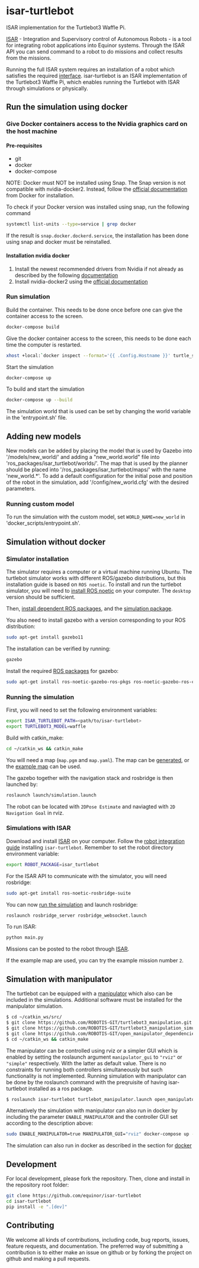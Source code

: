 # isar-turtlebot

ISAR implementation for the Turtlebot3 Waffle Pi.

[ISAR](https://github.com/equinor/isar) - Integration and Supervisory control of Autonomous Robots - is a tool for integrating robot applications into Equinor systems. Through the ISAR API you can send command to a robot to do missions and collect results from the missions.

Running the full ISAR system requires an installation of a robot which satisfies the required [interface](https://github.com/equinor/isar/blob/main/src/robot_interface/robot_interface.py). isar-turtlebot is an ISAR implementation of the Turtlebot3 Waffle Pi, which enables running the Turtlebot with ISAR through simulations or physically.

## Run the simulation using docker

### Give Docker containers access to the Nvidia graphics card on the host machine

#### Pre-requisites

- git
- docker
- docker-compose

NOTE: Docker must NOT be installed using Snap. The Snap version is not compatible with nvidia-docker2. Instead, follow the [official documentation](https://docs.docker.com/engine/install/ubuntu/) from Docker for installation.

To check if your Docker version was installed using snap, run the following command
```sh
systemctl list-units --type=service | grep docker
```
If the result is `snap.docker.dockerd.service`, the installation has been done using snap and docker must be reinstalled.

#### Installation nvidia docker

1. Install the newest recommended drivers from Nvidia if not already as described by the following [documentation](https://linuxconfig.org/how-to-install-the-nvidia-drivers-on-ubuntu-20-04-focal-fossa-linux)
2. Install nvidia-docker2 using the [official documentation](https://docs.nvidia.com/datacenter/cloud-native/container-toolkit/install-guide.html)

### Run simulation

Build the container. This needs to be done once before one can give the container access to the screen.

```bash
docker-compose build
```

Give the docker container access to the screen, this needs to be done each time the computer is restarted.

```bash
xhost +local:`docker inspect --format='{{ .Config.Hostname }}' turtle_sim`
```

Start the simulation

```bash
docker-compose up
```

To build and start the simulation

```bash
docker-compose up --build
```

The simulation world that is used can be set by changing the world variable in the 'entrypoint.sh' file.

## Adding new models

New models can be added by placing the model that is used by Gazebo into '/models/new_world/' and adding a "new_world.world" file into 'ros_packages/isar_turtlebot/worlds/'. The map that is used by the planner should be placed into '/ros_packages/isar_turtlebot/maps/' with the name 'new_world.\*'. To add a default configuration for the initial pose and position of the robot in the simulation, add '/config/new_world.cfg' with the desired parameters.

### Running custom model

To run the simulation with the custom model, set `WORLD_NAME=new_world` in 'docker_scripts/entrypoint.sh'.

## Simulation without docker

### Simulator installation

The simulator requires a computer or a virtual machine running Ubuntu. The turtlebot simulator works with different ROS/gazebo distributions, but this installation guide is based on `ROS noetic`. To install and run the turtlebot simulator, you will need to [install ROS noetic](http://wiki.ros.org/noetic/Installation/Ubuntu) on your computer. The `desktop` version should be sufficient.

Then, [install dependent ROS packages](https://emanual.robotis.com/docs/en/platform/turtlebot3/quick-start/), and the [simulation package](https://emanual.robotis.com/docs/en/platform/turtlebot3/simulation/).

You also need to install gazebo with a version corresponding to your ROS distribution:

```bash
sudo apt-get install gazebo11
```

The installation can be verified by running:

```bash
gazebo
```

Install the required [ROS packages](https://gazebosim.org/tutorials?tut=ros_installing&cat=connect_ros) for gazebo:

```bash
sudo apt-get install ros-noetic-gazebo-ros-pkgs ros-noetic-gazebo-ros-control
```

### Running the simulation

First, you will need to set the following environment variables:

```bash
export ISAR_TURTLEBOT_PATH=<path/to/isar-turtlebot>
export TURTLEBOT3_MODEL=waffle
```

Build with catkin_make:

```bash
cd ~/catkin_ws && catkin_make
```

You will need a map (`map.pgm` and `map.yaml`). The map can be [generated](https://emanual.robotis.com/docs/en/platform/turtlebot3/slam_simulation), or the [example map](https://github.com/equinor/isar-turtlebot/tree/main/maps) can be used.

The gazebo together with the navigation stack and rosbridge is then launched by:

```bash
roslaunch launch/simulation.launch
```

The robot can be located with `2DPose Estimate` and naviagted with `2D Navigation Goal` in rviz.

### Simulations with ISAR

Download and install [ISAR](github.com/equinor/isar) on your computer. Follow the [robot integration guide](https://github.com/equinor/isar#robot-integration) installing `isar-turtlebot`. Remember to set the robot directory environment variable:

```bash
export ROBOT_PACKAGE=isar_turtlebot
```

For the ISAR API to communicate with the simulator, you will need rosbridge:

```bash
sudo apt-get install ros-noetic-rosbridge-suite
```

You can now [run the simulation](#running-the-simulation) and launch rosbridge:

```bash
roslaunch rosbridge_server rosbridge_websocket.launch
```

To run ISAR:

```bash
python main.py
```

Missions can be posted to the robot through [ISAR](https://github.com/equinor/isar#running-a-robot-mission).

If the example map are used, you can try the example mission number `2`.

## Simulation with manipulator

The turtlebot can be equipped with a [manipulator](https://emanual.robotis.com/docs/en/platform/turtlebot3/manipulation/#manipulation) which also can be included in the simulations. Additional software must be installed for the manipulator simulation.

```bash
$ cd ~/catkin_ws/src/
$ git clone https://github.com/ROBOTIS-GIT/turtlebot3_manipulation.git
$ git clone https://github.com/ROBOTIS-GIT/turtlebot3_manipulation_simulations.git
$ git clone https://github.com/ROBOTIS-GIT/open_manipulator_dependencies.git
$ cd ~/catkin_ws && catkin_make
```

The manipulator can be controlled using rviz or a simpler GUI which is enabled by setting the roslaunch argument
`manipulator_gui` to `"rviz"` or `"simple"` respectively. With the latter as default value. There is no constraints for running both controllers simultaneously but such functionality is not implemented. Running simulation with manipulator can be done by the roslaunch command with the preqruisite of having isar-turtlebot installed as a ros package.

```bash
$ roslaunch isar-turtlebot turtlebot_manipulator.launch open_manipulator_gui:=true
```

Alternatively the simulation with manipulator can also run in docker by including the parameter `ENABLE_MANIPULATOR` and the controller GUI set according to the description above:

```bash
sudo ENABLE_MANIPULATOR=true MANIPULATOR_GUI="rviz" docker-compose up --build
```

The simulation can also run in docker as described in the section for [docker](#run-simulation)

## Development

For local development, please fork the repository. Then, clone and install in the repository root folder:

```bash
git clone https://github.com/equinor/isar-turtlebot
cd isar-turtlebot
pip install -e ".[dev]"
```

## Contributing

We welcome all kinds of contributions, including code, bug reports, issues, feature requests, and documentation. The preferred way of submitting a contribution is to either make an issue on github or by forking the project on github and making a pull requests.
